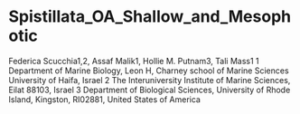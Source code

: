 # Spistillata_OA_Shallow_and_Mesophotic
Federica Scucchia1,2, Assaf Malik1, Hollie M. Putnam3, Tali Mass1
1 Department of Marine Biology, Leon H, Charney school of Marine Sciences University of Haifa, Israel
2 The Interuniversity Institute of Marine Sciences, Eilat 88103, Israel
3 Department of Biological Sciences, University of Rhode Island, Kingston, RI02881, United States of America

